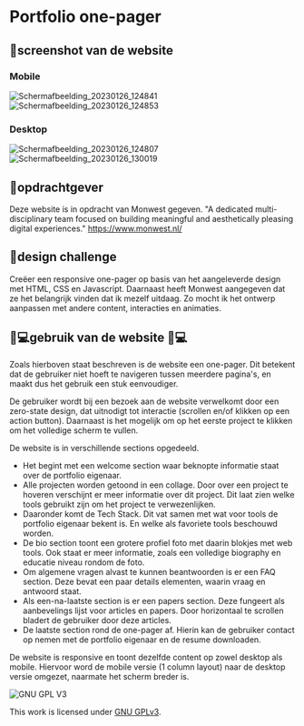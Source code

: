 # Portfolio one-pager
<!-- Geef je project een titel en schrijf in één zin wat het is -->

## 📸screenshot van de website

### Mobile

![Schermafbeelding_20230126_124841](https://user-images.githubusercontent.com/112861614/214828288-f8fae980-b518-42bb-a221-5367629b48c0.png)
![Schermafbeelding_20230126_124853](https://user-images.githubusercontent.com/112861614/214828293-f09b2d91-cc23-407f-9c4e-a7a370a59a03.png)

### Desktop

![Schermafbeelding_20230126_124807](https://user-images.githubusercontent.com/112861614/214828306-4f63d134-b0aa-4a96-a984-d42bf6c84219.png)
![Schermafbeelding_20230126_130019](https://user-images.githubusercontent.com/112861614/214830277-41490192-98fa-4add-bdf6-4881cf3de6d6.png)

<!-- ## 📚inhoudsopgave
- [Opdrachtgever](https://github.com/tom-2810/the-startup-responsive-interactieve-website#opdrachtgever)
- [Design Challenge](https://github.com/tom-2810/the-startup-responsive-interactieve-website#design-challenge)
- [Gebruik van de website](https://github.com/tom-2810/the-startup-responsive-interactieve-website#gebruik-van-de-website)
- [Checklist](https://github.com/tom-2810/the-startup-responsive-interactieve-website#checklist)
- [Kenmerken](https://github.com/tom-2810/the-startup-responsive-interactieve-website#kenmerken) -->

## 💼opdrachtgever
Deze website is in opdracht van Monwest gegeven. 
"A dedicated multi-disciplinary team focused on building meaningful and aesthetically pleasing digital experiences."
https://www.monwest.nl/

## 🚀design challenge
Creëer een responsive one-pager op basis van het aangeleverde design met HTML, CSS en Javascript.
Daarnaast heeft Monwest aangegeven dat ze het belangrijk vinden dat ik mezelf uitdaag.
Zo mocht ik het ontwerp aanpassen met andere content, interacties en animaties.

## 👩💻gebruik van de website 📱💻
Zoals hierboven staat beschreven is de website een one-pager. Dit betekent dat de gebruiker niet hoeft te navigeren tussen meerdere pagina's, en maakt dus het gebruik een stuk eenvoudiger.

De gebruiker wordt bij een bezoek aan de website verwelkomt door een zero-state design, dat uitnodigt tot interactie (scrollen en/of klikken op een action button). Daarnaast is het mogelijk om op het eerste project te klikken om het volledige scherm te vullen.

De website is in verschillende sections opgedeeld. 
- Het begint met een welcome section waar beknopte informatie staat over de portfolio eigenaar. 
- Alle projecten worden getoond in een collage. Door over een project te hoveren verschijnt er meer informatie over dit project. Dit laat zien welke tools gebruikt zijn om het project te verwezenlijken.
- Daaronder komt de Tech Stack. Dit vat samen met wat voor tools de portfolio eigenaar bekent is. En welke als favoriete tools beschouwd worden.
- De bio section toont een grotere profiel foto met daarin blokjes met web tools. Ook staat er meer informatie, zoals een volledige biography en educatie niveau rondom de foto.
- Om algemene vragen alvast te kunnen beantwoorden is er een FAQ section. Deze bevat een paar details elementen, waarin vraag en antwoord staat.
- Als een-na-laatste section is er een papers section. Deze fungeert als aanbevelings lijst voor articles en papers. Door horizontaal te scrollen bladert de gebruiker door deze articles.
- De laatste section rond de one-pager af. Hierin kan de gebruiker contact op nemen met de portfolio eigenaar en de resume downloaden.

De website is responsive en toont dezelfde content op zowel desktop als mobile.
Hiervoor word de mobile versie (1 column layout) naar de desktop versie omgezet, naarmate het scherm breder is.


<!-- ## Beschrijving -->
<!-- In de Beschrijving staat hoe je project er uit ziet, hoe het werkt en wat je er mee kan. -->
<!-- Voeg een mooie poster visual toe 📸 -->
<!-- Voeg een link toe naar Github Pages 🌐-->

<!-- ## Kenmerken -->
<!-- Bij Kenmerken staat welke technieken zijn gebruikt en hoe. Wat is de HTML structuur? Wat zijn de belangrijkste dingen in CSS? Wat is er met JS gedaan en hoe? -->


<!-- ## Licentie -->

![GNU GPL V3](https://www.gnu.org/graphics/gplv3-127x51.png)

This work is licensed under [GNU GPLv3](./LICENSE).
